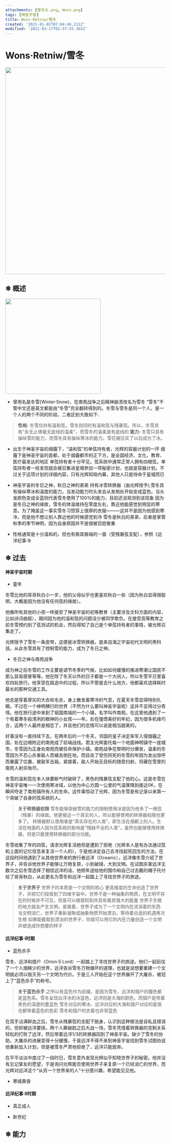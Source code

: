 ```yaml
---
attachments: [雪冬头.png, Wons.png]
tags: [神圣宇宙]
title: Wons·Retniw/雪冬
created: '2021-01-01T07:04:46.211Z'
modified: '2021-03-17T02:57:55.365Z'
---
```


# Wons·Retniw/雪冬
<p align="center">
  <img src="@attachment/Wons.png" width="650">
</p>

## ❄ 概述

<p>
<img src="@attachment/雪冬头.png" width="300"></p>

- 曾用名是冬雪(Winter·Snow)，在南苑战争之后精神崩溃改名为雪冬
“雪冬”不管中文还是英文都是由“冬雪”完全翻转得到的。冬雪与雪冬是同一个人，是一个人的两个不同的阶段，二者区别大致如下:
> **性格:**
冬雪仅持有温和弦，雪冬则同时有温和弦与残暴弦。所以，冬雪具有“永无止境毫无底线的温柔”，而雪冬的温柔是有底线的
> **能力:**
冬雪只具有操纵雪的能力，而雪冬具有操纵寒冰的能力。雪花被压实了以后成为了冰。

- 出生于神圣宇宙的烟霾下，“温和弦”的单弦持有者，光辉的容器计划的一环
烟霾下是神圣宇宙的首都，处于烟霾都市的正下方，是全国经济、文化、教育、医疗最发达的地区
单弦持有者十分罕见，弦系统中通常正常人拥有四根弦，单弦持有者一经发现就会被召集进皇城参加一项秘密计划，也就是容器计划。不过关于这项计划的详细内容，只有光辉知晓内幕，其他人只是待命于皇城而已

- 神圣宇宙的冬日之神，秋日之神的弟弟
持有冰雪转换器（由光辉授予),雪冬具有操纵寒冰和温度的能力，当发动能力时头发会从发梢处开始变成蓝色。当头发颜色变成全蓝则代表雪冬使用了100%的能力，目前还没观测到该现象
因为是冬日之神的缘故，雪冬的体温维持在零度左右，靠近他能感觉到明显的寒意。为了掩盖这一事实雪冬习惯穿上很厚的衣服———这并不是因为他感到寒冷，而是他不想让别人靠近他的时候感觉到冷
雪冬是秋白的弟弟，后者是掌管秋季的季节神明，因为自身原因并不是很被百姓敬重

- 性格通常是十分温和的，但也有极其极端的一面（受残暴弦支配），参照《远洋纪事·I》

## ❄ 过去

#### 神圣宇宙时期

- 童年

冬雪比他的哥哥秋白小一岁，他的父母似乎也更喜欢秋白一些（因为秋白显得很聪明，大概是因为他没有任何弦的缘故）。

他像所有其他的小孩一样接受了神圣宇宙的初等教育（主要涉及文科方面的内容，比如诗词曲赋），期间因为他的温和弦的问题没少被同学欺负。在接受高等教育之前冬雪预约到了弦测试的机会，然后得知了自己是个单弦持有者的事情，被光辉召集走了。

光辉授予了雪冬一条皮带，这便是冰雪转换器，是来自海之宇宙初代文明的黑科技。从此冬雪具有了控制雪的能力，成为了冬日之神。

- 冬日之神与南苑战争

成为神之后冬雪的工作主要是调节冬季的气候，比如如何缓慢的推进寒潮让国民不那么容易感冒等等。他在除了冬天以外的日子都是一个大闲人，所以冬雪平日里喜欢四处旅行。他享受在路途中的过程，所以不管是去什么地方，他都喜欢选择耗时最长的那种交通工具。

他总是穿着厚实的大衣和毛衣，身上散发着寒冷的气息，在夏天冬雪显得特别扎眼。不过在一个神明横行的世界（不然为什么要叫神圣宇宙呢）这并不显得过分奇怪。他在旅行途中来到了祖国南端的一个小镇，名字叫作南苑。在这里他遇到了一个有着寒冬般清冽的眼神的小女孩——年。处在憧憬美好的年纪，因为很多机缘巧合，这两个人最终是相恋了，并且他们的恋情可以说是相当甜美的。

好事没有一直持续下去，在两年后的一个冬天，邻国的皇子决定率军入侵烟霾之国，处在边境附近的南苑成了前端战线。君主光辉委托每一个地面神明镇守一座城市，冬雪因为正身处南苑而被任命保护小镇。南苑战争在黎明时分爆发，温柔的冬雪因为不忍心杀害敌人而被击倒在地，而目击了受伤将死的冬雪的年因为发出惊呼而暴露了位置，被敌军击毙。紧接着，敌人开始无目标的随意扫射，将藏在雪里的南苑人射杀殆尽。

冬雪的温和弦在本人快要断气时破碎了，黑色的残暴弦支配了他的心。这是冬雪在神圣宇宙唯一一次使用寒冰域，以他为中心方圆一公里的气温骤降到接近0K，在瞬间夺走了南苑镇所有人的生命。这件事惊动了光辉，因为冬雪是有记录以来第一个突破了自身的弦系统的人。

> **关于转换器权限**
雪冬能够突破雪的能力的限制使用冰是因为他多了一根弦（残暴）的缘故。他更接近一个真实的人，所以能够使用的转换器权限也更多了。
转换器默认使用者是“真实存在的人类”，即生活在烟都上的人。生活在地面的人因为弦系统的影响是“残缺不全的人类”，虽然也能够使用转换器，但是只能使用转换器的部分功能。

冬雪收集了年的四弦，请求光辉复活她但是遭到了拒绝（光辉本人是有办法通过弦和上面的记忆信息来复活一个人的），于是他决定自己去寻找起死回生的方法。在这段时间他遇到了从其他世界来的旅行者远洋（Oceanic），远洋像冬雪介绍了世界子，并告诉他世界子能够让万物复原，小到破镜，大到文明。在试图杀害远洋无数次之后冬雪选择了相信远洋的话，他把年送给他的围巾和自己过去戴的帽子托付给了哥哥秋白，从此更名为雪冬和远洋一起踏上了寻找世界子的旅途。

> **关于世界子**
世界子的本质是一个文明的核心
更高维度的生命创造了世界子，并把它们投放到了四维宇宙中。世界子是一种抽象的物质，在文明不存在的时候并不可见，但是可以被感知到并具有极其强大的能量
世界子生根的地方就会产生文明，紧接着，世界子成为了一个文明内在流淌着的东西
当文明消亡，世界子重新凝聚成抽象物质开始漂泊，等待着合适的机遇再次生根
如果能截取到漂泊的世界子，你就可以用它的内在力量创造一个文明并塑造成你想要的样子

#### 远洋纪事·I时期

- 蓝色杀手

雪冬、远洋和猎户（Orion·S·Lord）一起踏上了寻找世界子的旅途。他们一起前往了一个人烟稀少的世界，远洋告诉雪冬万物循环的道理，也就是说想要重建一个文明就必须以毁灭另一个文明为代价。于是三人开始在这个世界展开了大屠杀，被冠上了“蓝色杀手”的称号。

> **关于蓝色杀手**
之所以有蓝色作为前缀，是因为雪冬、远洋和猎户的瞳色都是蓝色系。雪冬呈现出浮冰的冰蓝色，远洋则是大海的颜色，而猎户是带着黑色的深邃的墨蓝色
雪冬对应的寒冰、远洋对应的大海和猎户对应的星辰也都带着蓝色的色彩
雪冬和猎户的衣着也非常蓝色

在双手沾满鲜血之后，雪冬从残暴弦的支配下脱身，认识到这种做法是自私且错误的，但却被远洋要挟。两个人撕破脸之后大战一场，雪冬凭借着转换器的克制关系轻松的打败了远洋，然后带着远洋1/3的转换器回到了神圣宇宙。缺少了雪冬的协助，大屠杀的进展变得十分缓慢，于是远洋不得不来到神圣宇宙找到雪冬试图劝说他重新加入计划，但是被雪冬严肃地拒绝了，远洋只能放弃。

在平平淡淡中度过了一段时日，雪冬意外发现光辉似乎知晓世界子的秘密。他并没有忘记挚友的愿望，于是询问光辉能否使用世界子来复原一个已经消亡的世界，而光辉对远洋这个“从另一个世界来的人”十分感兴趣，希望能见见他。

- 寒城黄昏

#### 远洋纪事·II时期

- 真正成人

- 新世纪

## ❄ 能力










